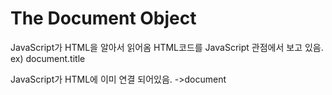 # The Document Object

JavaScript가 HTML을 알아서 읽어옴
HTML코드를 JavaScript 관점에서 보고 있음.
ex) document.title

JavaScript가 HTML에 이미 연결 되어있음.
->document
